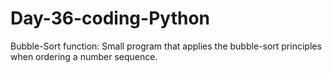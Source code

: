 # Day-36-coding-Python
Bubble-Sort function: Small program that applies the bubble-sort principles when ordering a number sequence.
